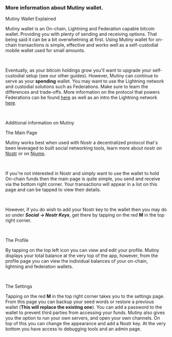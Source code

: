 ### More information about Mutiny wallet.

<p class="text-lg pb-4 font-semibold">Mutiny Wallet Explained</p>

Mutiny wallet is an On-chain, Lightning and Federation capable bitcoin wallet. 
Providing you with plenty of sending and receiving options. That being said it can be a bit overwhelming at first. 
Using Mutiny wallet for on-chain transactions is simple, effective and works well as a self-custodial mobile wallet used for small amounts.

<br>

Eventually, as your bitcoin holdings grow you'll want to upgrade your  self-custodial setup (see our other guides). However, Mutiny can 
continue to serve as your **spending** wallet. You may want to use the Lightning network and custodial solutions such as Federations. 
Make sure to learn the differences and trade-offs. More information on the protocol that powers Federations can be found 
<a class="text-[#8cb4ff] underline-offset-auto font-semibold" href="https://fedimint.org/docs/intro" target="_blank">here<a> 
as well as an intro the Lightning network <a class="text-[#8cb4ff] underline-offset-auto font-semibold" href="https://99bitcoins.com/bitcoin/lightning-network/" target="_blank">here<a>.

<br>

<p class="text-lg pb-2 font-semibold">Additional information on Mutiny</p>

<p class="text-lg pb-2 font-semibold">The Main Page</p>

Mutiny works best when used with Nostr a decentralized protocol that's been leveraged to built social networking tools, 
learn more about nostr on <a class="text-[#8cb4ff] underline-offset-auto font-semibold" href="https://nostr.com/" target="_blank">Nostr<a> 
or on <a class="text-[#8cb4ff] underline-offset-auto font-semibold" href="https://njump.me/" target="_blank">Njump<a>.

<br>

If you're not interested in Nostr and simply want to use the wallet to hold On-chain funds then the main page is quite simple, you send and receive via the bottom right corner.
Your transactions will appear in a list on this page and can be tapped to view their details. 

<br>

However, if you do wish to add your Nostr key to the wallet then you may do so under ***Social -> Nostr Keys***, get there by tapping on the red **M** in the top right corner.

<br>

<p class="text-lg pb-2 font-semibold">The Profile</p>

By tapping on the top left icon you can view and edit your profile. Mutiny displays your total
balance at the very top of the app, however, from the profile page you can view the individual balances of your 
on-chain, lightning and federation wallets. 

<br>

<p class="text-lg pb-2 font-semibold">The Settings</p>

Tapping on the red **M** in the top right corner takes you to the settings page. From this page you can backup your seed words or restore a previous wallet
(**This will replace the existing one**). You can add a password to the wallet to prevent third parties from accessing your funds. Mutiny also gives you the option to run your own servers, and open your own channels.
On top of this you can change the appearance and add a Nostr key. At the very bottom you have access to debugging tools and an admin page.

